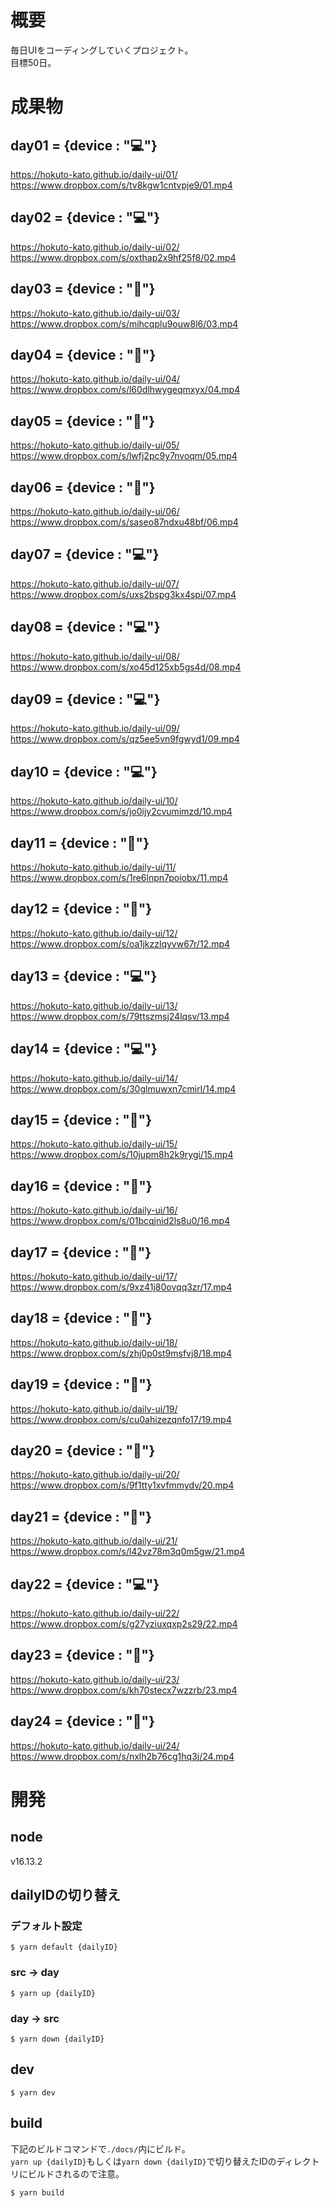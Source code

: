 # 概要
毎日UIをコーディングしていくプロジェクト。  
目標50日。

# 成果物
## day01 = {device : "💻"}   
https://hokuto-kato.github.io/daily-ui/01/  
https://www.dropbox.com/s/tv8kgw1cntvpje9/01.mp4

## day02 = {device : "💻"}   
https://hokuto-kato.github.io/daily-ui/02/  
https://www.dropbox.com/s/oxthap2x9hf25f8/02.mp4

## day03 = {device : "📱"}   
https://hokuto-kato.github.io/daily-ui/03/  
https://www.dropbox.com/s/mihcqplu9ouw8l6/03.mp4

## day04 = {device : "📱"}   
https://hokuto-kato.github.io/daily-ui/04/  
https://www.dropbox.com/s/l60dlhwygeqmxyx/04.mp4

## day05 = {device : "📱"}   
https://hokuto-kato.github.io/daily-ui/05/  
https://www.dropbox.com/s/lwfj2pc9y7nvoqm/05.mp4

## day06 = {device : "📱"}   
https://hokuto-kato.github.io/daily-ui/06/  
https://www.dropbox.com/s/saseo87ndxu48bf/06.mp4

## day07 = {device : "💻"}   
https://hokuto-kato.github.io/daily-ui/07/  
https://www.dropbox.com/s/uxs2bspg3kx4spi/07.mp4

## day08 = {device : "💻"}   
https://hokuto-kato.github.io/daily-ui/08/  
https://www.dropbox.com/s/xo45d125xb5gs4d/08.mp4

## day09 = {device : "💻"}   
https://hokuto-kato.github.io/daily-ui/09/  
https://www.dropbox.com/s/qz5ee5vn9fgwyd1/09.mp4

## day10 = {device : "💻"}   
https://hokuto-kato.github.io/daily-ui/10/  
https://www.dropbox.com/s/jo0ijy2cvumimzd/10.mp4

## day11 = {device : "📱"}   
https://hokuto-kato.github.io/daily-ui/11/  
https://www.dropbox.com/s/1re6lnpn7poiobx/11.mp4

## day12 = {device : "📱"}   
https://hokuto-kato.github.io/daily-ui/12/  
https://www.dropbox.com/s/oa1jkzzlqyvw67r/12.mp4

## day13 = {device : "💻"}   
https://hokuto-kato.github.io/daily-ui/13/  
https://www.dropbox.com/s/79ttszmsj24lqsv/13.mp4

## day14 = {device : "💻"}   
https://hokuto-kato.github.io/daily-ui/14/  
https://www.dropbox.com/s/30glmuwxn7cmirl/14.mp4

## day15 = {device : "📱"}   
https://hokuto-kato.github.io/daily-ui/15/  
https://www.dropbox.com/s/10jupm8h2k9rygi/15.mp4

## day16 = {device : "📱"}   
https://hokuto-kato.github.io/daily-ui/16/  
https://www.dropbox.com/s/01bcqjnid2ls8u0/16.mp4

## day17 = {device : "📱"}   
https://hokuto-kato.github.io/daily-ui/17/  
https://www.dropbox.com/s/9xz41j80ovqq3zr/17.mp4

## day18 = {device : "📱"}   
https://hokuto-kato.github.io/daily-ui/18/  
https://www.dropbox.com/s/zhj0p0st9msfvj8/18.mp4

## day19 = {device : "📱"}   
https://hokuto-kato.github.io/daily-ui/19/  
https://www.dropbox.com/s/cu0ahizezqnfo17/19.mp4

## day20 = {device : "📱"}   
https://hokuto-kato.github.io/daily-ui/20/  
https://www.dropbox.com/s/9f1tty1xvfmmydv/20.mp4

## day21 = {device : "📱"}   
https://hokuto-kato.github.io/daily-ui/21/  
https://www.dropbox.com/s/l42vz78m3q0m5gw/21.mp4

## day22 = {device : "💻"}   
https://hokuto-kato.github.io/daily-ui/22/  
https://www.dropbox.com/s/g27yziuxqxp2s29/22.mp4

## day23 = {device : "📱"}   
https://hokuto-kato.github.io/daily-ui/23/  
https://www.dropbox.com/s/kh70stecx7wzzrb/23.mp4

## day24 = {device : "📱"}   
https://hokuto-kato.github.io/daily-ui/24/  
https://www.dropbox.com/s/nxlh2b76cg1hq3j/24.mp4

# 開発
## node
v16.13.2

## dailyIDの切り替え
### デフォルト設定
```
$ yarn default {dailyID}
```
### src → day
```
$ yarn up {dailyID}
```
### day → src
```
$ yarn down {dailyID}
```

## dev
```
$ yarn dev
```

## build
下記のビルドコマンドで`./docs/`内にビルド。  
`yarn up {dailyID}`もしくは`yarn down {dailyID}`で切り替えたIDのディレクトリにビルドされるので注意。
```
$ yarn build
```

